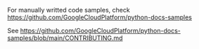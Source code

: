 For manually writted code samples, check https://github.com/GoogleCloudPlatform/python-docs-samples

See https://github.com/GoogleCloudPlatform/python-docs-samples/blob/main/CONTRIBUTING.md
